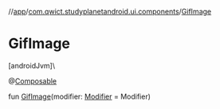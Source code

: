 //[app](../../index.md)/[com.qwict.studyplanetandroid.ui.components](index.md)/[GifImage](-gif-image.md)

# GifImage

[androidJvm]\

@[Composable](https://developer.android.com/reference/kotlin/androidx/compose/runtime/Composable.html)

fun [GifImage](-gif-image.md)(modifier: [Modifier](https://developer.android.com/reference/kotlin/androidx/compose/ui/Modifier.html) = Modifier)
